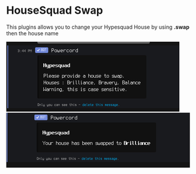 # HouseSquad Swap

This plugins allows you to change your Hypesquad House by using **.swap** then the house name

![Swap](/images/Swap1.png)
![Result](/images/Swap2.png)
